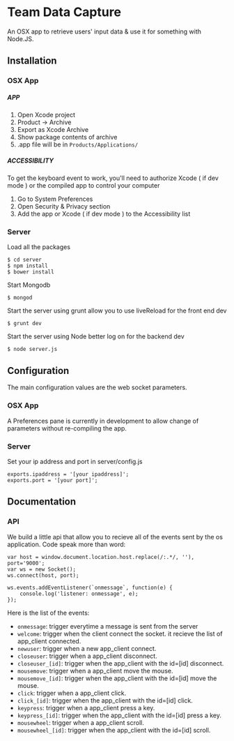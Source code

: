 Team Data Capture
=================

An OSX app to retrieve users' input data & use it for something with Node.JS.

## Installation

### OSX App

##### APP
1. Open Xcode project
2. Product -> Archive
3. Export as Xcode Archive
4. Show package contents of archive
5. .app file will be in `Products/Applications/`

##### ACCESSIBILITY
To get the keyboard event to work, you'll need to authorize Xcode ( if dev mode ) or the compiled app to control your computer  
1. Go to System Preferences  
2. Open Security & Privacy section  
3. Add the app or Xcode ( if dev mode ) to the Accessibility list  

### Server
Load all the packages
```
$ cd server
$ npm install
$ bower install
```

Start Mongodb
```
$ mongod
```

Start the server using grunt allow you to use liveReload for the front end dev
```
$ grunt dev
```

Start the server using Node better log on for the backend dev
```
$ node server.js
```

## Configuration

The main configuration values are the web socket parameters.

### OSX App
A Preferences pane is currently in development to allow change of parameters without re-compiling the app.

### Server
Set your ip address and port in server/config.js
```
exports.ipaddress = '[your ipaddress]';
exports.port = '[your port]';
```

## Documentation

### API

We build a little api that allow you to recieve all of the events sent by the os application.
Code speak more than word:
```
var host = window.document.location.host.replace(/:.*/, ''),
port='9000';
var ws = new Socket();
ws.connect(host, port);

ws.events.addEventListener(`onmessage`, function(e) {	
	console.log('listener: onmessage', e);
});
```

Here is the list of the events:
* `onmessage`: trigger everytime a message is sent from the server
* `welcome`: trigger when the client connect the socket. it recieve the list of app_client connected.
* `newuser`: trigger when a new app_client connect.
* `closeuser`: trigger when a app_client disconnect.
* `closeuser_[id]`: trigger when the app_client with the id=[id] disconnect.
* `mousemove`: trigger when a app_client move the mouse.
* `mousemove_[id]`: trigger when the app_client with the id=[id] move the mouse.
* `click`: trigger when a app_client click.
* `click_[id]`: trigger when the app_client with the id=[id] click.
* `keypress`: trigger when a app_client press a key.
* `keypress_[id]`: trigger when the app_client with the id=[id] press a key.
* `mousewheel`: trigger when a app_client scroll.
* `mousewheel_[id]`: trigger when the app_client with the id=[id] scroll.

